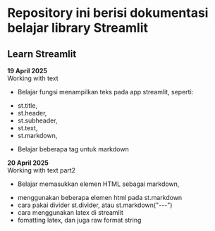 # Repository ini berisi dokumentasi belajar library Streamlit

## Learn Streamlit
**19 April 2025** <br>
Working with text
* Belajar fungsi menampilkan teks pada app streamlit, seperti:
- st.title,
- st.header,
- st.subheader,
- st.text,
- st.markdown,
* Belajar beberapa tag untuk markdown

**20 April 2025** <br>
Working with text part2
* Belajar memasukkan elemen HTML sebagai markdown,
- menggunakan beberapa elemen html pada st.markdown
- cara pakai divider st.divider, atau st.markdown("---")
- cara menggunakan latex di streamlit
- fomatting latex, dan juga raw format string